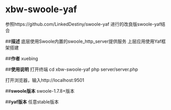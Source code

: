# xbw-swoole-yaf
参照https://github.com/LinkedDestiny/swoole-yaf
进行的改良版swoole-yaf结合

##**描述**
底层使用Swoole内置的swoole_http_server提供服务
上层应用使用Yaf框架搭建


##**作者**
xuebing

##**使用说明**
打开终端
cd xbw-swoole-yaf
php server/server.php

打开浏览器，输入http://localhost:9501


##**swoole版本**
swoole-1.7.8+版本

##**yaf版本**
任意stable版本
